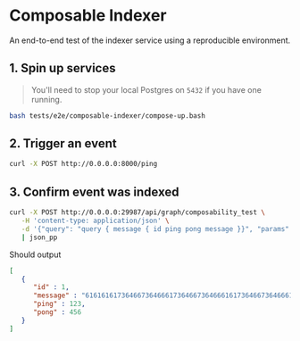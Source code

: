 # Composable Indexer

An end-to-end test of the indexer service using a reproducible environment.

## 1. Spin up services
> You'll need to stop your local Postgres on `5432` if you have one running.

```bash
bash tests/e2e/composable-indexer/compose-up.bash
```

## 2. Trigger an event

```bash
curl -X POST http://0.0.0.0:8000/ping
```

## 3. Confirm event was indexed

```bash
curl -X POST http://0.0.0.0:29987/api/graph/composability_test \
   -H 'content-type: application/json' \
   -d '{"query": "query { message { id ping pong message }}", "params": "b"}' \
   | json_pp
```

Should output

```json
[
   {
      "id" : 1,
      "message" : "6161616173646673646661736466736466616173646673646661736466736466",
      "ping" : 123,
      "pong" : 456
   }
]
```
